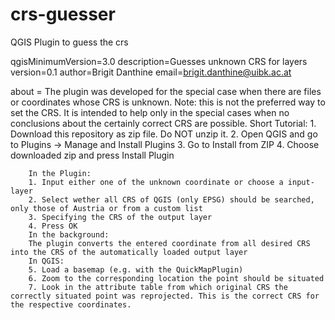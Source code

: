 # crs-guesser
QGIS Plugin to guess the crs

qgisMinimumVersion=3.0
description=Guesses unknown CRS for layers
version=0.1
author=Brigit Danthine
email=brigit.danthine@uibk.ac.at

about = The plugin was developed for the special case when there are files or coordinates whose CRS is unknown.
		Note: this is not the preferred way to set the CRS. It is intended to help only in the special cases when no conclusions about the certainly correct CRS are possible. 
		Short Tutorial:
		1. Download this repository as zip file. Do NOT unzip it. 
		2. Open QGIS and go to Plugins -> Manage and Install Plugins
		3. Go to Install from ZIP
		4. Choose downloaded zip and press Install Plugin
		
		In the Plugin:
		1. Input either one of the unknown coordinate or choose a input-layer
		2. Select wether all CRS of QGIS (only EPSG) should be searched, only those of Austria or from a custom list 
		3. Specifying the CRS of the output layer
		4. Press OK
		In the background:
		The plugin converts the entered coordinate from all desired CRS into the CRS of the automatically loaded output layer
		In QGIS:
		5. Load a basemap (e.g. with the QuickMapPlugin)
		6. Zoom to the corresponding location the point should be situated
		7. Look in the attribute table from which original CRS the correctly situated point was reprojected. This is the correct CRS for the respective coordinates.  
